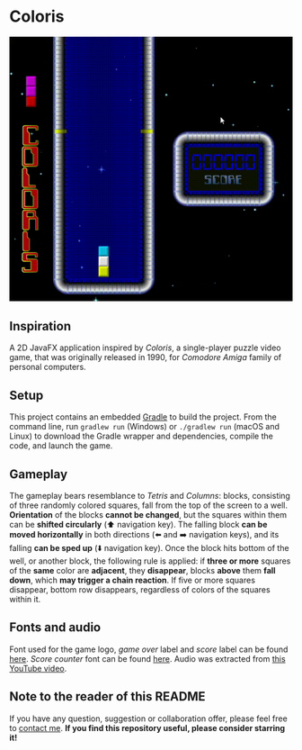 # Coloris

![Gameplay demonstration](demo/gameplay.gif)

## Inspiration

A 2D JavaFX application inspired by *Coloris*, a single-player puzzle video game, that was originally released in 1990, for *Comodore Amiga* family of personal computers.

## Setup

This project contains an embedded [Gradle](https://docs.gradle.org/current/userguide/userguide.html) to build the project. 
From the command line, run `gradlew run` (Windows) or `./gradlew run` (macOS and Linux) to download the Gradle wrapper and dependencies, compile the code, and launch the game.

## Gameplay

The gameplay bears resemblance to *Tetris* and *Columns*: blocks, consisting of three randomly colored squares, fall from the top of the screen to a well.
**Orientation** of the blocks **cannot be changed**, but the squares within them can be **shifted circularly** (⬆️ navigation key).
The falling block **can be moved horizontally** in both directions (⬅️ and ➡️ navigation keys), and its falling **can be sped up** (⬇️ navigation key).
Once the block hits bottom of the well, or another block, the following rule is applied: if **three or more** squares of the **same** color are **adjacent**, they **disappear**, blocks **above** them **fall down**, which **may trigger a chain reaction**. If five or more squares disappear, bottom row disappears, regardless of colors of the squares within it.

## Fonts and audio

Font used for the game logo, *game over* label and *score* label can be found [here](https://www.dafont.com/computerfont.font).
*Score counter* font can be found [here](https://www.dafont.com/digital-7.font).
Audio was extracted from [this YouTube video](https://www.youtube.com/watch?v=BLX5HAIlRLs&feature=youtu.be&t=9m15s).

## Note to the reader of this README

If you have any question, suggestion or collaboration offer, please feel free to [contact me](mailto:danijel.askov@gmail.com).
**If you find this repository useful, please consider starring it!**